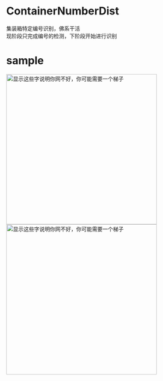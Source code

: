 # ContainerNumberDist
集装箱特定编号识别，佛系干活  
现阶段只完成编号的检测，下阶段开始进行识别
# sample
<P>
   <img src="https://github.com/kekekahuatian/ContainerNumberDist/blob/master/samples/mask.jpg" width="400" height="400" alt="显示这些字说明你网不好，你可能需要一个梯子"/>
   <img src="https://github.com/kekekahuatian/ContainerNumberDist/blob/master/samples/pred.jpg" width="400" height="400" alt="显示这些字说明你网不好，你可能需要一个梯子"/>
 </p>
